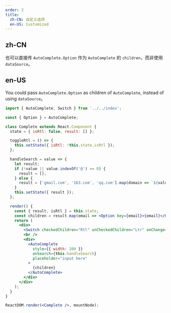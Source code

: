 ```yaml
---
order: 2
title:
  zh-CN: 自定义选项
  en-US: Customized
---
```


## zh-CN

也可以直接传 `AutoComplete.Option` 作为 `AutoComplete` 的 `children`，而非使用 `dataSource`。

## en-US

You could pass `AutoComplete.Option` as children of `AutoComplete`, instead of using `dataSource`。

```jsx
import { AutoComplete, Switch } from '../../index';

const { Option } = AutoComplete;

class Complete extends React.Component {
  state = { isRtl: false, result: [] };

  toggleRtl = () => {
    this.setState({ isRtl: !this.state.isRtl });
  };

  handleSearch = value => {
    let result;
    if (!value || value.indexOf('@') >= 0) {
      result = [];
    } else {
      result = ['gmail.com', '163.com', 'qq.com'].map(domain => `${value}@${domain}`);
    }
    this.setState({ result });
  };

  render() {
    const { result, isRtl } = this.state;
    const children = result.map(email => <Option key={email}>{email}</Option>);
    return (
      <div>
        <Switch checkedChildren="Rtl" unCheckedChildren="Ltr" onChange={this.toggleRtl} />
        <br />
        <div>
          <AutoComplete
            style={{ width: 200 }}
            onSearch={this.handleSearch}
            placeholder="input here"
          >
            {children}
          </AutoComplete>
        </div>
      </div>
    );
  }
}

ReactDOM.render(<Complete />, mountNode);
```
